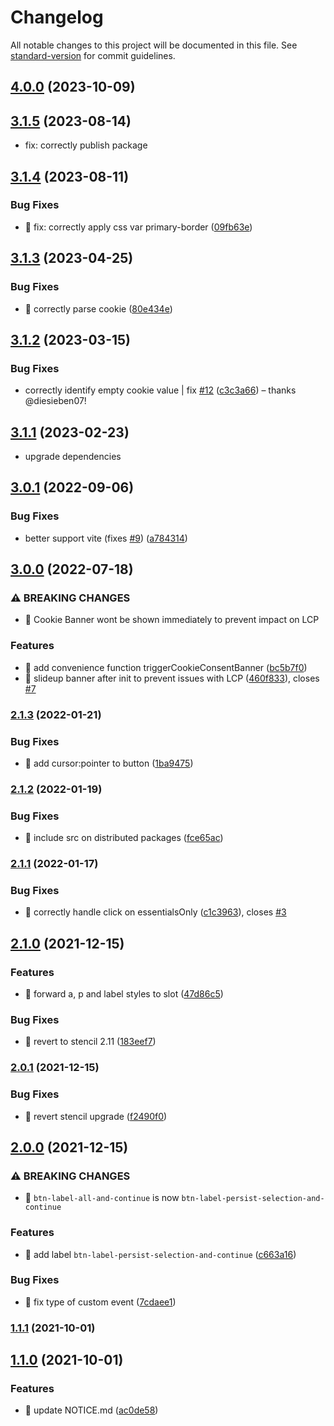 # Changelog

All notable changes to this project will be documented in this file. See [standard-version](https://github.com/conventional-changelog/standard-version) for commit guidelines.

## [4.0.0](https://github.com/porscheofficial/cookie-consent-banner/compare/v3.1.5...v4.0.0) (2023-10-09)

## [3.1.5](https://github.com/porscheofficial/cookie-consent-banner/compare/v3.1.4...v3.1.5) (2023-08-14)

* fix: correctly publish package

## [3.1.4](https://github.com/porscheofficial/cookie-consent-banner/compare/v3.1.3...v3.1.4) (2023-08-11)

### Bug Fixes

* 🐛 fix: correctly apply css var primary-border ([09fb63e](https://github.com/porscheofficial/cookie-consent-banner/commit/09fb63e93db9c6b3c8259d6039d345719edb212e))


## [3.1.3](https://github.com/porscheofficial/cookie-consent-banner/compare/v3.1.2...v3.1.3) (2023-04-25)

### Bug Fixes

* 🐛 correctly parse cookie ([80e434e](https://github.com/porscheofficial/cookie-consent-banner/commit/80e434e4b0f5c4af74b746b46241f0d8bbdeafcc))

## [3.1.2](https://github.com/porscheofficial/cookie-consent-banner/compare/v3.1.1...v3.1.2) (2023-03-15)


### Bug Fixes

* correctly identify empty cookie value | fix [#12](https://github.com/porscheofficial/cookie-consent-banner/issues/12) ([c3c3a66](https://github.com/porscheofficial/cookie-consent-banner/commit/c3c3a661fea8f865fe48088ccb127af80a85b446)) – thanks @diesieben07!

## [3.1.1](https://github.com/porscheofficial/cookie-consent-banner/compare/v3.0.1...v3.1.1) (2023-02-23)

- upgrade dependencies

## [3.0.1](https://github.com/porscheofficial/cookie-consent-banner/compare/v3.0.0...v3.0.1) (2022-09-06)

### Bug Fixes

- better support vite (fixes [#9](https://github.com/porscheofficial/cookie-consent-banner/issues/9)) ([a784314](https://github.com/porscheofficial/cookie-consent-banner/commit/a7843149dc27c769b589771246f177148fa2f626))

## [3.0.0](https://github.com/porscheofficial/cookie-consent-banner/compare/v2.1.3...v3.0.0) (2022-07-18)

### ⚠ BREAKING CHANGES

- 🧨 Cookie Banner wont be shown immediately to prevent impact on LCP

### Features

- 🎸 add convenience function triggerCookieConsentBanner ([bc5b7f0](https://github.com/porscheofficial/cookie-consent-banner/commit/bc5b7f06f0df7f537b9c7180bd0e82e03dfb74b9))
- 🎸 slideup banner after init to prevent issues with LCP ([460f833](https://github.com/porscheofficial/cookie-consent-banner/commit/460f833b76f2ce1b116301cbbb226cf9f318ff42)), closes [#7](https://github.com/porscheofficial/cookie-consent-banner/issues/7)

### [2.1.3](https://github.com/porscheofficial/cookie-consent-banner/compare/v2.1.2...v2.1.3) (2022-01-21)

### Bug Fixes

- 🐛 add cursor:pointer to button ([1ba9475](https://github.com/porscheofficial/cookie-consent-banner/commit/1ba94752c7bb59e455722df512816534acf91cb9))

### [2.1.2](https://github.com/porscheofficial/cookie-consent-banner/compare/v2.1.1...v2.1.2) (2022-01-19)

### Bug Fixes

- 🐛 include src on distributed packages ([fce65ac](https://github.com/porscheofficial/cookie-consent-banner/commit/fce65ac9d20d1665bafdc982dfd905ecabd8d9ae))

### [2.1.1](https://github.com/porscheofficial/cookie-consent-banner/compare/v2.1.0...v2.1.1) (2022-01-17)

### Bug Fixes

- 🐛 correctly handle click on essentialsOnly ([c1c3963](https://github.com/porscheofficial/cookie-consent-banner/commit/c1c3963dfda3a9c138e6c4db859e65875fdfa17f)), closes [#3](https://github.com/porscheofficial/cookie-consent-banner/issues/3)

## [2.1.0](https://github.com/porscheofficial/cookie-consent-banner/compare/v2.0.1...v2.1.0) (2021-12-15)

### Features

- 🎸 forward a, p and label styles to slot ([47d86c5](https://github.com/porscheofficial/cookie-consent-banner/commit/47d86c540cfb1649b03cadb780ac295cf4ac4045))

### Bug Fixes

- 🐛 revert to stencil 2.11 ([183eef7](https://github.com/porscheofficial/cookie-consent-banner/commit/183eef76b38bfdf8ecff55a43e0366c9bd807eaa))

### [2.0.1](https://github.com/porscheofficial/cookie-consent-banner/compare/v2.0.0...v2.0.1) (2021-12-15)

### Bug Fixes

- 🐛 revert stencil upgrade ([f2490f0](https://github.com/porscheofficial/cookie-consent-banner/commit/f2490f0bd8e183bce50477981cda8de178eb4d4c))

## [2.0.0](https://github.com/porscheofficial/cookie-consent-banner/compare/v1.1.1...v2.0.0) (2021-12-15)

### ⚠ BREAKING CHANGES

- 🧨 `btn-label-all-and-continue` is now `btn-label-persist-selection-and-continue`

### Features

- 🎸 add label `btn-label-persist-selection-and-continue` ([c663a16](https://github.com/porscheofficial/cookie-consent-banner/commit/c663a16e08417e06b9561472979b3980d0224e99))

### Bug Fixes

- 🐛 fix type of custom event ([7cdaee1](https://github.com/porscheofficial/cookie-consent-banner/commit/7cdaee12628cd755ada707eb2a44bdc2f2b6d916))

### [1.1.1](https://github.com/porscheofficial/cookie-consent-banner/compare/v1.1.0...v1.1.1) (2021-10-01)

## [1.1.0](https://github.com/porscheofficial/cookie-consent-banner/compare/v1.0.0...v1.1.0) (2021-10-01)

### Features

- 🎸 update NOTICE.md ([ac0de58](https://github.com/porscheofficial/cookie-consent-banner/commit/ac0de58631006e4d0fdf2d5fb15252bebf2d6fa1))
